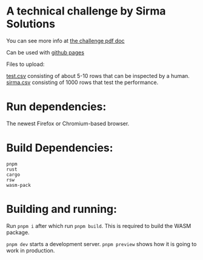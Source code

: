 # A technical challenge by Sirma Solutions


You can see more info at [the challenge pdf doc](sirma.pdf)


Can be used with [github pages](https://ivandimitrov8080.github.io/Ivan-Dimitrov-employees/)

Files to upload:

[test.csv](test.csv) consisting of about 5-10 rows that can be inspected by a human.
[sirma.csv](sirma.csv) consisting of 1000 rows that test the performance.

# Run dependencies:

The newest Firefox or Chromium-based browser.

# Build Dependencies:

```
pnpm
rust
cargo
rsw
wasm-pack
```

# Building and running:

Run `pnpm i` after which run `pnpm build`. This is required to build the WASM package.

`pnpm dev` starts a development server.
`pnpm preview` shows how it is going to work in production.

